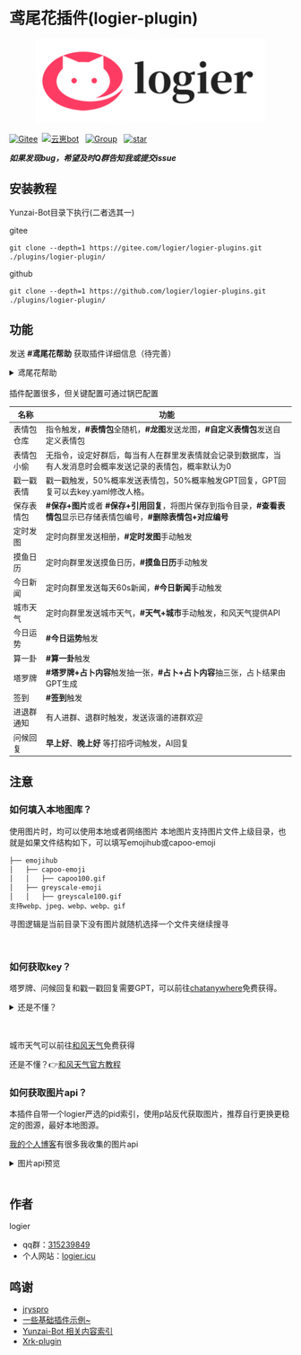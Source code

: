 
# 鸢尾花插件(logier-plugin)

<p align="center">
  <a href="https://www.logier.icu/">
    <img src="./img/logo.png" alt="Logo" height="150">
  </a>
<br>

[![Gitee](https://img.shields.io/badge/Gitee-鸢尾花插件-black?style=flat-square&logo=gitee)](https://gitee.com/xwy231321/ql-plugin)&nbsp; [![云崽bot](https://img.shields.io/badge/云崽-v3.0.0-black?style=flat-square&logo=dependabot)](https://gitee.com/Le-niao/Yunzai-Bot) &nbsp; [![Group](https://img.shields.io/badge/群号-315239849-red?style=flat-square&logo=GroupMe&logoColor=white)](https://qm.qq.com/cgi-bin/qm/qr?k=Tx0KJBxwamQ1slXC4d3ZVhSigQ9MiCmJ&jump_from=webapi&authKey=BJVVNjuciQCnetGahh3pNOirLULs1XA7fQMn/LlPWAWk5GDdr2WWB/zHim1k1OoY) &nbsp; <a href='https://gitee.com/logier/logier-plugins/stargazers'><img src='https://gitee.com/logier/logier-plugins/badge/star.svg?theme=dark' alt='star'></img></a>


***如果发现bug，希望及时Q群告知我或提交issue***

## 安装教程

Yunzai-Bot目录下执行(二者选其一)

gitee
```
git clone --depth=1 https://gitee.com/logier/logier-plugins.git ./plugins/logier-plugin/
```
github
```
git clone --depth=1 https://github.com/logier/logier-plugins.git ./plugins/logier-plugin/
```
## 功能

发送 **#鸢尾花帮助** 获取插件详细信息（待完善）
<details> <summary>鸢尾花帮助</summary>
<img src="./img/help.jpg" >
</details>

<br>
插件配置很多，但关键配置可通过锅巴配置

| 名称 | 功能 |
|-------|------ |
| 表情包仓库 | 指令触发，**#表情包**全随机，**#龙图**发送龙图，**#自定义表情包**发送自定义表情包 |
| 表情包小偷 | 无指令，设定好群后，每当有人在群里发表情就会记录到数据库，当有人发消息时会概率发送记录的表情包，概率默认为0 |
| 戳一戳表情 | 戳一戳触发，50%概率发送表情包，50%概率触发GPT回复，GPT回复可以去key.yaml修改人格。 |
| 保存表情包 | **#保存+图片**或者 **#保存+引用回复**，将图片保存到指令目录，**#查看表情包**显示已存储表情包编号，**#删除表情包+对应编号** | 
| 定时发图 | 定时向群里发送相册，**#定时发图**手动触发 |
| 摸鱼日历 | 定时向群里发送摸鱼日历，**#摸鱼日历**手动触发 | 
| 今日新闻 | 定时向群里发送每天60s新闻，**#今日新闻**手动触发 | 
| 城市天气 | 定时向群里发送城市天气，**#天气+城市**手动触发，和风天气提供API | 
| 今日运势 | **#今日运势**触发 | 
| 算一卦 | **#算一卦**触发 | 
| 塔罗牌 | **#塔罗牌+占卜内容**触发抽一张，**#占卜+占卜内容**抽三张，占卜结果由GPT生成 |
| 签到 | **#签到**触发 |
| 进退群通知 | 有人进群、退群时触发，发送诙谐的进群欢迎 | 
| 问候回复 |  **早上好**、**晚上好** 等打招呼词触发，AI回复 |


## 注意

### 如何填入本地图库？
使用图片时，均可以使用本地或者网络图片
本地图片支持图片文件上级目录，也就是如果文件结构如下，可以填写emojihub或capoo-emoji
```
├── emojihub
│   ├── capoo-emoji
│   │   ├── capoo100.gif
│   ├── greyscale-emoji
│   │   ├── greyscale100.gif
支持webp、jpeg、webp、webp、gif
```
寻图逻辑是当前目录下没有图片就随机选择一个文件夹继续搜寻

<br>

### 如何获取key？

塔罗牌、问候回复和戳一戳回复需要GPT，可以前往[chatanywhere](https://github.com/chatanywhere/GPT_API_free?tab=readme-ov-file#%E5%A6%82%E4%BD%95%E4%BD%BF%E7%94%A8)免费获得。

<details> <summary>还是不懂？</summary>

1.点击领取内测免费API Key

<img src="./img/chatanywhere.png" >

<br>

2.复制这一串东西填入

<img src="./img/apikey.png" >
</details>

<br>
<br>

城市天气可以前往[和风天气](https://console.qweather.com/#/apps)免费获得

还是不懂？👉[和风天气官方教程](https://dev.qweather.com/docs/configuration/project-and-key/)



### 如何获取图片api？

本插件自带一个logier严选的pid索引，使用p站反代获取图片，推荐自行更换更稳定的图源，最好本地图源。

[我的个人博客](https://logier.gitee.io/gallery/)有很多我收集的图片api

<details> <summary>图片api预览</summary>
<img src="./img/gallery.webp" >
</details>

<br>


## 作者
logier
- qq群：[315239849](https://qm.qq.com/cgi-bin/qm/qr?k=Tx0KJBxwamQ1slXC4d3ZVhSigQ9MiCmJ&jump_from=webapi&authKey=BJVVNjuciQCnetGahh3pNOirLULs1XA7fQMn/LlPWAWk5GDdr2WWB/zHim1k1OoY)
- 个人网站：[logier.icu](https://logier.gitee.io)

## 鸣谢
- [jryspro](https://github.com/twiyin0/koishi-plugin-jryspro)
- [一些基础插件示例~](https://gitee.com/Zyy955/Miao-Yunzai-plugin)
- [Yunzai-Bot 相关内容索引](https://gitee.com/yhArcadia/Yunzai-Bot-plugins-indexn)
- [Xrk-plugin](https://gitee.com/xrk114514/xrk-plugin)